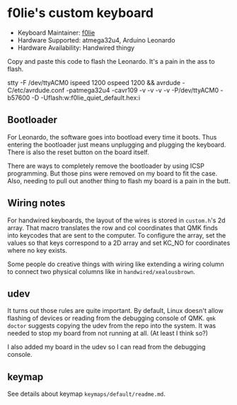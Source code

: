 # f0lie's custom keyboard

* Keyboard Maintainer: [f0lie](https://github.com/f0lie)
* Hardware Supported: atmega32u4, Arduino Leonardo
* Hardware Availability: Handwired thingy

Copy and paste this code to flash the Leonardo. It's a pain in the ass to flash.

stty -F /dev/ttyACM0 ispeed 1200 ospeed 1200 && avrdude -C/etc/avrdude.conf -patmega32u4 -cavr109 -v -v -v -v -P/dev/ttyACM0 -b57600 -D -Uflash:w:f0lie_quiet_default.hex:i

## Bootloader

For Leonardo, the software goes into bootload every time it boots. Thus entering the bootloader just means unplugging and plugging the keyboard. There is also the reset button on the board itself.

There are ways to completely remove the bootloader by using ICSP programming. But those pins were removed on my board to fit the case. Also, needing to pull out another thing to flash my board is a pain in the butt.

## Wiring notes
For handwired keyboards, the layout of the wires is stored in `custom.h`'s 2d array. That macro translates the row and col coordinates that QMK finds into keycodes that are sent to the computer. To configure the array, set the values so that keys correspond to a 2D array and set KC_NO for coordinates where no key exists.

Some people do creative things with wiring like extending a wiring column to connect two physical columns like in `handwired/xealousbrown`.

## udev
It turns out those rules are quite important. By default, Linux doesn't allow flashing of devices or reading from the debugging console of QMK. `qmk doctor` suggests copying the udev from the repo into the system. It was needed to stop my board from not running at all. (At least I think so?)

I also added my board in the udev so I can read from the debugging console. 

## keymap

See details about keymap `keymaps/default/readme.md`.
